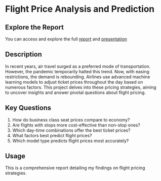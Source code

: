 # Flight Price Analysis and Prediction


## Explore the Report

You can access and explore the full [report](https://pranavsai-98.github.io/Flight-Price-Analysis-and-Prediction/) and [presentation](https://prezi.com/view/PEylxmMMFIHu1d92lEP6/)


## Description

In recent years, air travel surged as a preferred mode of transportation. However, the pandemic temporarily halted this trend. Now, with easing restrictions, the demand is rebounding. Airlines use advanced machine learning models to adjust ticket prices throughout the day based on numerous factors. This project delves into these pricing strategies, aiming to uncover insights and answer pivotal questions about flight pricing.

## Key Questions

1. How do business class seat prices compare to economy?
2. Are flights with stops more cost-effective than non-stop ones?
3. Which day-time combinations offer the best ticket prices?
4. What factors best predict flight prices?
5. Which model type predicts flight prices most accurately?

## Usage

This is a comprehensive report detailing my findings on flight pricing strategies.
